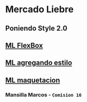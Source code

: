 # Mercado Liebre

## Poniendo Style 2.0

## [ML FlexBox](https://github.com/Marcos891/ML-FlexBox.git)

## [ML agregando estilo](https://github.com/Marcos891/Mercado-Liebre-Stilo.git)

## [ML maquetacion](https://github.com/Marcos891/Mercado-Liebre.git)

### Mansilla Marcos - `Comision 16`
